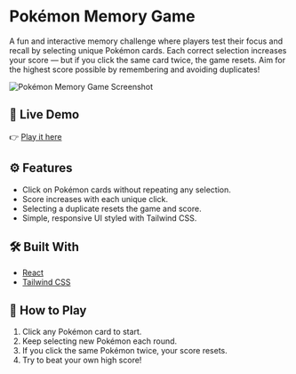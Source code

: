 # Pokémon Memory Game

A fun and interactive memory challenge where players test their focus and recall by selecting unique Pokémon cards. Each correct selection increases your score — but if you click the same card twice, the game resets. Aim for the highest score possible by remembering and avoiding duplicates!

![Pokémon Memory Game Screenshot](/images/project3.jpg)

## 🚀 Live Demo

👉 [Play it here](https://memorygame-keameng.netlify.app/)

## ⚙️ Features

- Click on Pokémon cards without repeating any selection.
- Score increases with each unique click.
- Selecting a duplicate resets the game and score.
- Simple, responsive UI styled with Tailwind CSS.

## 🛠️ Built With

- [React](https://react.dev/)
- [Tailwind CSS](https://tailwindcss.com/)

## 📌 How to Play

1. Click any Pokémon card to start.
2. Keep selecting new Pokémon each round.
3. If you click the same Pokémon twice, your score resets.
4. Try to beat your own high score!


